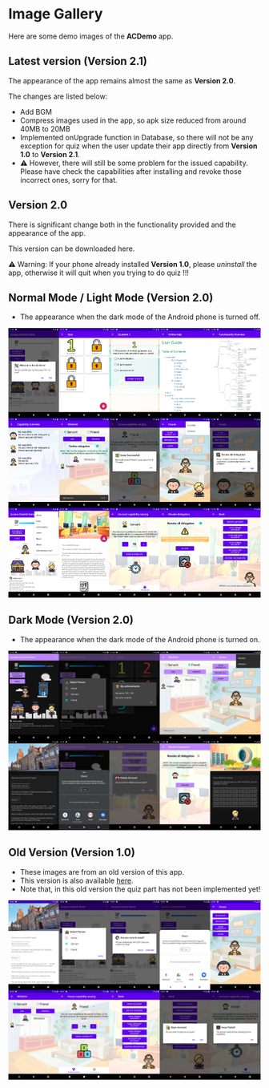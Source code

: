 # Image Gallery
Here are some demo images of the __ACDemo__ app.



## Latest version (Version 2.1)

The appearance of the app remains almost the same as __Version 2.0__. 

The changes are listed below:

- Add BGM 
- Compress images used in the app, so apk size reduced from around 40MB to 20MB
- Implemented onUpgrade function in Database, so there will not be any exception for quiz when the user update their app directly from __Version 1.0__ to __Version 2.1__. 
- :warning: However, there will still be some problem for the issued capability. Please have check the capabilities after installing and revoke those incorrect ones, sorry for that.



## Version 2.0

There is significant change both in the functionality provided and the appearance of the app.

This version can be downloaded here.

:warning: Warning: If your phone already installed __Version 1.0__, please _uninstall_ the app, otherwise it will quit when you trying to do quiz !!!

## Normal Mode / Light Mode (Version 2.0)

- The appearance when the dark mode of the Android phone is turned off.

<div align=center><img src="images/demo_light.png"/></div>

## Dark Mode (Version 2.0)
- The appearance when the dark mode of the Android phone is turned on.

<div align=center><img src="images/demo_dark.png"/></div>

## Old Version (Version 1.0)
- These images are from an old version of this app.
- This version is also available [here](https://github.com/YechengChu/ACDemo/raw/master/ACDemo_old.apk).
- Note that, in this old version the quiz part has not been implemented yet!

<div align=center><img src="images/demo_img_old.png"/></div>
